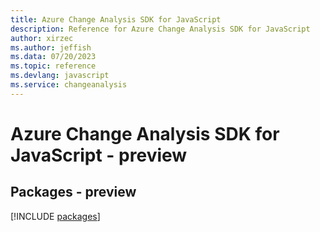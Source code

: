 ```yaml
---
title: Azure Change Analysis SDK for JavaScript
description: Reference for Azure Change Analysis SDK for JavaScript
author: xirzec
ms.author: jeffish
ms.data: 07/20/2023
ms.topic: reference
ms.devlang: javascript
ms.service: changeanalysis
---
```

# Azure Change Analysis SDK for JavaScript - preview
## Packages - preview
[!INCLUDE [packages](change-analysis-index.md)]